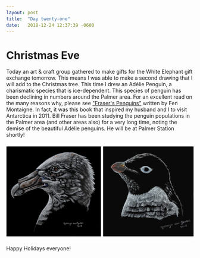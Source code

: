 ```yaml
---
layout: post
title:  "Day twenty-one"
date:   2018-12-24 12:37:39 -0600
---
```

# Christmas Eve
Today an art & craft group gathered to make gifts for the White Elephant gift exchange tomorrow. This means I was able to make a second drawing that I will add to the Christmas tree. This time I drew an Adélie Penguin, a charismatic species that is ice-dependent. This species of penguin has been declining in numbers around the Palmer area. For an excellent read on the many reasons why, please see ["Fraser's Penguins"](https://www.fenmontaigne.com/frasers-penguins) written by Fen Montaigne. In fact, it was this book that inspired my husband and I to visit Antarctica in 2011. Bill Fraser has been studying the penguin populations in the Palmer area (and other areas also) for a very long time, noting the demise of the beautiful Adélie penguins. He will be at Palmer Station shortly! 

![December drawings](/assets/blog_photos/181224/20181224_screenshot.jpg)

Happy Holidays everyone!

